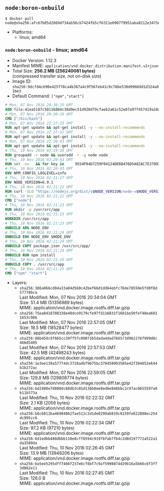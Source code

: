 ## `node:boron-onbuild`

```console
$ docker pull node@sha256:afc67b05d2869d734ab56cb7424fb5cf6311e090779951aba8212e3475ecc80a
```

-	Platforms:
	-	linux; amd64

### `node:boron-onbuild` - linux; amd64

-	Docker Version: 1.12.3
-	Manifest MIME: `application/vnd.docker.distribution.manifest.v2+json`
-	Total Size: **256.2 MB (256240081 bytes)**  
	(compressed transfer size, not on-disk size)
-	Image ID: `sha256:9dcfd4c690e425f78ca4b367a4c9f567eb41c9c78be530d99669d1d324a01be3`
-	Default Command: `["npm","start"]`

```dockerfile
# Mon, 07 Nov 2016 20:30:25 GMT
ADD file:41ea5187c50116884c38d9ec51d920d79cfaeb2a61c52e07a97f457419a10a4f in / 
# Mon, 07 Nov 2016 20:30:26 GMT
CMD ["/bin/bash"]
# Mon, 07 Nov 2016 22:27:33 GMT
RUN apt-get update && apt-get install -y --no-install-recommends 		ca-certificates 		curl 		wget 	&& rm -rf /var/lib/apt/lists/*
# Mon, 07 Nov 2016 22:27:51 GMT
RUN apt-get update && apt-get install -y --no-install-recommends 		bzr 		git 		mercurial 		openssh-client 		subversion 				procps 	&& rm -rf /var/lib/apt/lists/*
# Mon, 07 Nov 2016 22:28:43 GMT
RUN apt-get update && apt-get install -y --no-install-recommends 		autoconf 		automake 		bzip2 		file 		g++ 		gcc 		imagemagick 		libbz2-dev 		libc6-dev 		libcurl4-openssl-dev 		libdb-dev 		libevent-dev 		libffi-dev 		libgdbm-dev 		libgeoip-dev 		libglib2.0-dev 		libjpeg-dev 		libkrb5-dev 		liblzma-dev 		libmagickcore-dev 		libmagickwand-dev 		libmysqlclient-dev 		libncurses-dev 		libpng-dev 		libpq-dev 		libreadline-dev 		libsqlite3-dev 		libssl-dev 		libtool 		libwebp-dev 		libxml2-dev 		libxslt-dev 		libyaml-dev 		make 		patch 		xz-utils 		zlib1g-dev 	&& rm -rf /var/lib/apt/lists/*
# Thu, 10 Nov 2016 02:19:38 GMT
RUN groupadd -r node && useradd -r -g node node
# Thu, 10 Nov 2016 02:20:43 GMT
RUN set -ex   && for key in     9554F04D7259F04124DE6B476D5A82AC7E37093B     94AE36675C464D64BAFA68DD7434390BDBE9B9C5     0034A06D9D9B0064CE8ADF6BF1747F4AD2306D93     FD3A5288F042B6850C66B31F09FE44734EB7990E     71DCFD284A79C3B38668286BC97EC7A07EDE3FC1     DD8F2338BAE7501E3DD5AC78C273792F7D83545D     B9AE9905FFD7803F25714661B63B535A4C206CA9     C4F0DFFF4E8C1A8236409D08E73BC641CC11F4C8   ; do     gpg --keyserver ha.pool.sks-keyservers.net --recv-keys "$key";   done
# Thu, 10 Nov 2016 02:20:43 GMT
ENV NPM_CONFIG_LOGLEVEL=info
# Thu, 10 Nov 2016 02:21:17 GMT
ENV NODE_VERSION=6.9.1
# Thu, 10 Nov 2016 02:21:22 GMT
RUN curl -SLO "https://nodejs.org/dist/v$NODE_VERSION/node-v$NODE_VERSION-linux-x64.tar.xz"   && curl -SLO "https://nodejs.org/dist/v$NODE_VERSION/SHASUMS256.txt.asc"   && gpg --batch --decrypt --output SHASUMS256.txt SHASUMS256.txt.asc   && grep " node-v$NODE_VERSION-linux-x64.tar.xz\$" SHASUMS256.txt | sha256sum -c -   && tar -xJf "node-v$NODE_VERSION-linux-x64.tar.xz" -C /usr/local --strip-components=1   && rm "node-v$NODE_VERSION-linux-x64.tar.xz" SHASUMS256.txt.asc SHASUMS256.txt   && ln -s /usr/local/bin/node /usr/local/bin/nodejs
# Thu, 10 Nov 2016 02:21:22 GMT
CMD ["node"]
# Thu, 10 Nov 2016 02:21:23 GMT
RUN mkdir -p /usr/src/app
# Thu, 10 Nov 2016 02:21:23 GMT
WORKDIR /usr/src/app
# Thu, 10 Nov 2016 02:21:23 GMT
ONBUILD ARG NODE_ENV
# Thu, 10 Nov 2016 02:21:24 GMT
ONBUILD ENV NODE_ENV $NODE_ENV
# Thu, 10 Nov 2016 02:21:24 GMT
ONBUILD COPY package.json /usr/src/app/
# Thu, 10 Nov 2016 02:21:24 GMT
ONBUILD RUN npm install
# Thu, 10 Nov 2016 02:21:25 GMT
ONBUILD COPY . /usr/src/app
# Thu, 10 Nov 2016 02:21:25 GMT
CMD ["npm" "start"]
```

-	Layers:
	-	`sha256:386a066cd84a33a04d560c42bef66d1dd64ebfc76de78550e5fd0f8d57778bca`  
		Last Modified: Mon, 07 Nov 2016 20:34:04 GMT  
		Size: 51.4 MB (51356989 bytes)  
		MIME: application/vnd.docker.image.rootfs.diff.tar.gzip
	-	`sha256:75ea8418708338e40dce9179cfe97fd116831f1601be50fef48ea6011653c986`  
		Last Modified: Mon, 07 Nov 2016 22:57:05 GMT  
		Size: 18.5 MB (18528477 bytes)  
		MIME: application/vnd.docker.image.rootfs.diff.tar.gzip
	-	`sha256:88b459c9f665cc39ff5fc09071b5dada4dad766573d962276f999d0c466d5405`  
		Last Modified: Mon, 07 Nov 2016 22:57:53 GMT  
		Size: 42.5 MB (42498243 bytes)  
		MIME: application/vnd.docker.image.rootfs.diff.tar.gzip
	-	`sha256:1e3ee139a57774dc3728a4bf9675bc379458093585e42f384852e644b1b272ac`  
		Last Modified: Mon, 07 Nov 2016 22:59:05 GMT  
		Size: 129.8 MB (129808774 bytes)  
		MIME: application/vnd.docker.image.rootfs.diff.tar.gzip
	-	`sha256:bd2400e7d880dc68db3c01d136b8ee8ed6e846bbc2c97ac0655597a0b11b573a`  
		Last Modified: Thu, 10 Nov 2016 02:22:32 GMT  
		Size: 2.1 KB (2056 bytes)  
		MIME: application/vnd.docker.image.rootfs.diff.tar.gzip
	-	`sha256:b8c6812ba46984862fae512c3d1de8299a6819c8159fe022808ec254dc995cc6`  
		Last Modified: Thu, 10 Nov 2016 02:22:34 GMT  
		Size: 97.2 KB (97210 bytes)  
		MIME: application/vnd.docker.image.rootfs.diff.tar.gzip
	-	`sha256:6d1edbb488dbbb110e8cff8594c9197bfab7fb4c2d8d197772a522a1da3580da`  
		Last Modified: Thu, 10 Nov 2016 02:26:45 GMT  
		Size: 13.9 MB (13948206 bytes)  
		MIME: application/vnd.docker.image.rootfs.diff.tar.gzip
	-	`sha256:ba5ee5295dff7466f237e6cf8bf7c9af5998074d29b16a5b66c8f3ff3d882e11`  
		Last Modified: Thu, 10 Nov 2016 02:27:45 GMT  
		Size: 126.0 B  
		MIME: application/vnd.docker.image.rootfs.diff.tar.gzip
